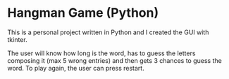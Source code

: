 # Hangman Game (Python)

This is a personal project written in Python and I created the GUI with tkinter.

The user will know how long is the word, has to guess the letters composing it (max 5 wrong entries) and then gets 3 chances to guess the word.
To play again, the user can press restart.
